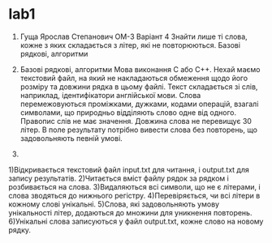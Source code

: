 # lab1
1. Гуща Ярослав Степанович ОМ-3 
Варіант 4 Знайти лише ті слова, кожне з яких складається з літер, які не повторюються.
Базові рядкові, алгоритми

2. Базові рядкові, алгоритми
Мова виконання C або C++.
Нехай маємо текстовий файл, на який не накладаються обмеження щодо
його розміру та довжини рядка в цьому файлі.
Текст складається зі слів, наприклад, ідентифікатори англійської мови.
Слова перемежовуються проміжками, дужками, кодами операцій, взагалі символами, що природньо відділяють слово одне від одного.
Правопис слів не має значення. Довжина слова не перевищує 30 літер.
В поле результату потрібно вивести слова без повторень, що задовольняють певній умові.

3.
1)Відкривається текстовий файл input.txt для читання, і output.txt для запису результатів.
2)Читається вміст файлу рядок за рядком і розбивається на слова.
3)Видаляються всі символи, що не є літерами, і слова зводяться до нижнього регістру.
4)Перевіряється, чи всі літери в кожному слові унікальні.
5)Слова, які задовольняють умову унікальності літер, додаються до множини для уникнення повторень.
6)Унікальні слова записуються у файл output.txt, кожне слово на новому рядку.
